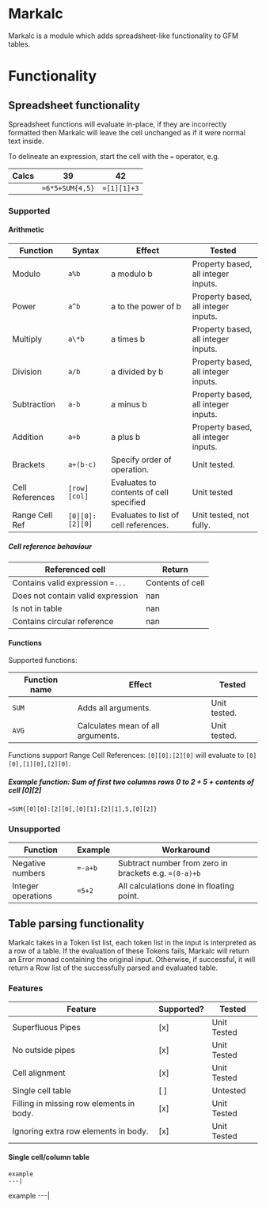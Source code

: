 
# Markalc

Markalc is a module which adds spreadsheet-like functionality to GFM tables.

# Functionality
## Spreadsheet functionality
Spreadsheet functions will evaluate in-place, if they are incorrectly formatted then Markalc will leave the cell unchanged as if it were normal text inside. 

To delineate an expression, start the cell with the `=` operator, e.g.

Calcs|39|42|
|---|---|---|
||`=6*5+SUM{4,5}`|`=[1][1]+3`|

### Supported

#### Arithmetic

|Function|Syntax|Effect|Tested|
|---|---|---|---|
|Modulo|`a%b`|a modulo b|Property based, all integer inputs.
|Power|`a^b`|a to the power of b|Property based, all integer inputs.
|Multiply|`a\*b`|a times b|Property based, all integer inputs.
|Division|`a/b`|a divided by b|Property based, all integer inputs.
|Subtraction|`a-b`|a minus b|Property based, all integer inputs.
|Addition|`a+b`|a plus b|Property based, all integer inputs.
|Brackets|`a+(b-c)`|Specify order of operation.|Unit tested.
|Cell References|`[row][col]`|Evaluates to contents of cell specified|Unit tested|
|Range Cell Ref|`[0][0]:[2][0]`|Evaluates to list of cell references.|Unit tested, not fully.|


##### Cell reference behaviour

|Referenced cell|Return|
|---|---|
|Contains valid expression `=...`|Contents of cell|
|Does not contain valid expression|nan|
|Is not in table|nan|
|Contains circular reference|nan|

#### Functions

Supported functions:

|Function name| Effect| Tested|
|---|---|---|
|`SUM`|Adds all arguments.|Unit tested.|
|`AVG`|Calculates mean of all arguments.|Unit tested.|

Functions support Range Cell References: `[0][0]:[2][0]` will evaluate to `[0][0],[1][0],[2][0]`.

##### Example function: Sum of first two columns rows 0 to 2 + 5 + contents of cell \[0\]\[2\]

`=SUM{[0][0]:[2][0],[0][1]:[2][1],5,[0][2]}`

### Unsupported

|Function|Example|Workaround|
|---|---|---|
|Negative numbers  |`=-a+b`|Subtract number from zero in brackets e.g. `=(0-a)+b`|
|Integer operations|`=5+2`|All calculations done in floating point.|

## Table parsing functionality

Markalc takes in a Token list list, each token list in the input is interpreted as a row of a table. If the evaluation of these Tokens fails, Markalc will return an Error monad containing the original input. Otherwise, if successful, it will return a Row list of the successfully parsed and evaluated table.

### Features

|Feature|Supported?|Tested|
|---|---|---|
|Superfluous Pipes|[x]|Unit Tested|
|No outside pipes|[x]|Unit Tested|
|Cell alignment|[x]|Unit Tested|
|Single cell table|[ ]|Untested|
|Filling in missing row elements in body.|[x]|Unit Tested|
|Ignoring extra row elements in body.|[x]|Unit Tested|

#### Single cell/column table
```
example
---|
```

example
---|


